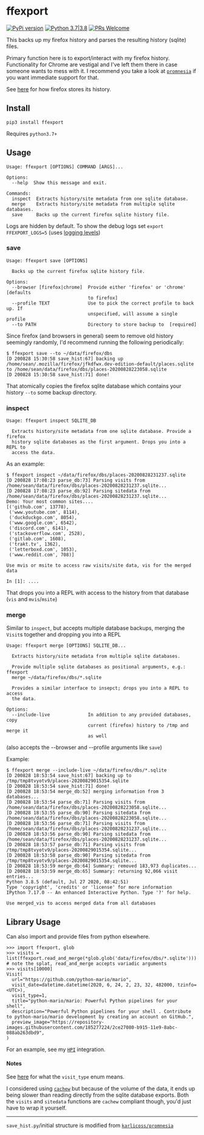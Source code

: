 # ffexport

[![PyPi version](https://img.shields.io/pypi/v/ffexport.svg)](https://pypi.python.org/pypi/ffexport) [![Python 3.7|3.8](https://img.shields.io/pypi/pyversions/ffexport.svg)](https://pypi.python.org/pypi/ffexport) [![PRs Welcome](https://img.shields.io/badge/PRs-welcome-brightgreen.svg?style=flat-square)](http://makeapullrequest.com)

This backs up my firefox history and parses the resulting history (sqlite) files.

Primary function here is to export/interact with my firefox history. Functionality for Chrome are vestigal and I've left them there in case someone wants to mess with it. I recommend you take a look at [`promnesia`](https://github.com/karlicoss/promnesia) if you want immediate support for that.

See [here](https://web.archive.org/web/20190730231715/https://www.forensicswiki.org/wiki/Mozilla_Firefox_3_History_File_Format#moz_historyvisits) for how firefox stores its history.


## Install

`pip3 install ffexport`

Requires `python3.7+`

## Usage

```
Usage: ffexport [OPTIONS] COMMAND [ARGS]...

Options:
  --help  Show this message and exit.

Commands:
  inspect  Extracts history/site metadata from one sqlite database.
  merge    Extracts history/site metadata from multiple sqlite databases.
  save     Backs up the current firefox sqlite history file.
```

Logs are hidden by default. To show the debug logs set `export FFEXPORT_LOGS=5` (uses [logging levels](https://docs.python.org/3/library/logging.html#logging-levels))

### save

```
Usage: ffexport save [OPTIONS]

  Backs up the current firefox sqlite history file.

Options:
  --browser [firefox|chrome]  Provide either 'firefox' or 'chrome' [defaults
                              to firefox]
  --profile TEXT              Use to pick the correct profile to back up. If
                              unspecified, will assume a single profile
  --to PATH                   Directory to store backup to  [required]
```

Since firefox (and browsers in general) seem to remove old history seemingly randomly, I'd recommend running the following periodically:

```
$ ffexport save --to ~/data/firefox/dbs
[D 200828 15:30:58 save_hist:67] backing up /home/sean/.mozilla/firefox/jfkdfwx.dev-edition-default/places.sqlite to /home/sean/data/firefox/dbs/places-20200828223058.sqlite
[D 200828 15:30:58 save_hist:71] done!
```

That atomically copies the firefox sqlite database which contains your history `--to` some backup directory.

### inspect

```
Usage: ffexport inspect SQLITE_DB

  Extracts history/site metadata from one sqlite database. Provide a firefox
  history sqlite databases as the first argument. Drops you into a REPL to
  access the data.

```

As an example:

```
$ ffexport inspect ~/data/firefox/dbs/places-20200828231237.sqlite
[D 200828 17:08:23 parse_db:73] Parsing visits from /home/sean/data/firefox/dbs/places-20200828231237.sqlite...
[D 200828 17:08:23 parse_db:92] Parsing sitedata from /home/sean/data/firefox/dbs/places-20200828231237.sqlite...
Demo: Your most common sites....
[('github.com', 13778),
 ('www.youtube.com', 8114),
 ('duckduckgo.com', 8054),
 ('www.google.com', 6542),
 ('discord.com', 6141),
 ('stackoverflow.com', 2528),
 ('gitlab.com', 1608),
 ('trakt.tv', 1362),
 ('letterboxd.com', 1053),
 ('www.reddit.com', 708)]

Use mvis or msite to access raw visits/site data, vis for the merged data

In [1]: ....
```

That drops you into a REPL with access to the history from that database (`vis` and `mvis`/`msite`)

### merge

Similar to `inspect`, but accepts multiple database backups, merging the `Visit`s together and dropping you into a REPL

```
Usage: ffexport merge [OPTIONS] SQLITE_DB...

  Extracts history/site metadata from multiple sqlite databases.

  Provide multiple sqlite databases as positional arguments, e.g.: ffexport
  merge ~/data/firefox/dbs/*.sqlite

  Provides a similar interface to insepct; drops you into a REPL to access
  the data.

Options:
  --include-live              In addition to any provided databases, copy
                              current (firefox) history to /tmp and merge it
                              as well
```

(also accepts the --browser and --profile arguments like `save`)

Example:

```
$ ffexport merge --include-live ~/data/firefox/dbs/*.sqlite
[D 200828 18:53:54 save_hist:67] backing up to /tmp/tmp8tvyotv9/places-20200829015354.sqlite
[D 200828 18:53:54 save_hist:71] done!
[D 200828 18:53:54 merge_db:52] merging information from 3 databases...
[D 200828 18:53:54 parse_db:71] Parsing visits from /home/sean/data/firefox/dbs/places-20200828223058.sqlite...
[D 200828 18:53:55 parse_db:90] Parsing sitedata from /home/sean/data/firefox/dbs/places-20200828223058.sqlite...
[D 200828 18:53:56 parse_db:71] Parsing visits from /home/sean/data/firefox/dbs/places-20200828231237.sqlite...
[D 200828 18:53:56 parse_db:90] Parsing sitedata from /home/sean/data/firefox/dbs/places-20200828231237.sqlite...
[D 200828 18:53:57 parse_db:71] Parsing visits from /tmp/tmp8tvyotv9/places-20200829015354.sqlite...
[D 200828 18:53:58 parse_db:90] Parsing sitedata from /tmp/tmp8tvyotv9/places-20200829015354.sqlite...
[D 200828 18:53:59 merge_db:64] Summary: removed 183,973 duplicates...
[D 200828 18:53:59 merge_db:65] Summary: returning 92,066 visit entries...
Python 3.8.5 (default, Jul 27 2020, 08:42:51)
Type 'copyright', 'credits' or 'license' for more information
IPython 7.17.0 -- An enhanced Interactive Python. Type '?' for help.

Use merged_vis to access merged data from all databases
```

## Library Usage

Can also import and provide files from python elsewhere.

```
>>> import ffexport, glob
>>> visits = list(ffexport.read_and_merge(*glob.glob('data/firefox/dbs/*.sqlite')))  # note the splat, read_and_merge accepts variadic arguments
>>> visits[10000]
Visit(
  url="https://github.com/python-mario/mario",
  visit_date=datetime.datetime(2020, 6, 24, 2, 23, 32, 482000, tzinfo=<UTC>),
  visit_type=1,
  title="python-mario/mario: Powerful Python pipelines for your shell",
  description="Powerful Python pipelines for your shell . Contribute to python-mario/mario development by creating an account on GitHub.",
  preview_image="https://repository-images.githubusercontent.com/185277224/2ce27080-b915-11e9-8abc-088ab263dbd9",
)
```

For an example, see my [`HPI`](https://github.com/seanbreckenridge/HPI/blob/master/my/browsing.py) integration.

#### Notes

See [here](https://web.archive.org/web/20190730231715/https://www.forensicswiki.org/wiki/Mozilla_Firefox_3_History_File_Format#moz_historyvisits) for what the `visit_type` enum means.

I considered using [`cachew`](https://github.com/karlicoss/cachew) but because of the volume of the data, it ends up being slower than reading directly from the sqlite database exports. Both the `visits` and `sitedata` functions are `cachew` compliant though, you'd just have to wrap it yourself.

---

`save_hist.py`/initial structure is modified from [`karlicoss/promnesia`](https://github.com/karlicoss/promnesia/)

